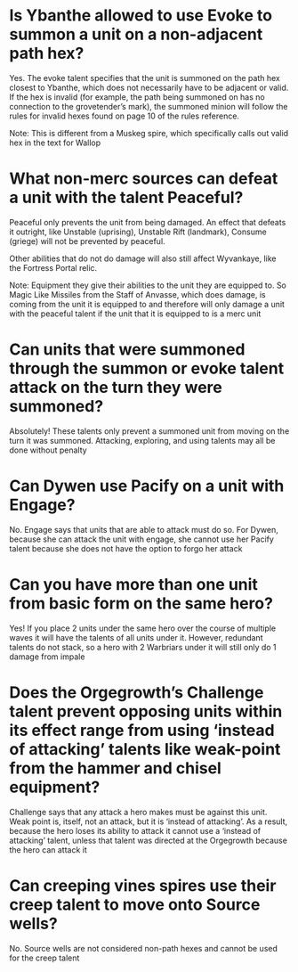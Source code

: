 # Is Ybanthe allowed to use Evoke to summon a unit on a non-adjacent path hex?

Yes. The evoke talent specifies that the unit is summoned on the path hex closest to Ybanthe, which
does not necessarily have to be adjacent or valid. If the hex is invalid (for example, the path
being summoned on has no connection to the grovetender’s mark), the summoned minion will follow the
rules for invalid hexes found on page 10 of the rules reference.

Note: This is different from a Muskeg spire, which specifically calls out valid hex in the text for
Wallop

# What non-merc sources can defeat a unit with the talent Peaceful?

Peaceful only prevents the unit from being damaged. An effect that defeats it outright, like
Unstable (uprising), Unstable Rift (landmark), Consume (griege) will not be prevented by peaceful.

Other abilities that do not do damage will also still affect Wyvankaye, like the Fortress Portal
relic.

Note: Equipment they give their abilities to the unit they are equipped to. So Magic Like Missiles
from the Staff of Anvasse, which does damage, is coming from the unit it is equipped to and
therefore will only damage a unit with the peaceful talent if the unit that it is equipped to is a
merc unit

# Can units that were summoned through the summon or evoke talent attack on the turn they were summoned?

Absolutely! These talents only prevent a summoned unit from moving on the turn it was summoned.
Attacking, exploring, and using talents may all be done without penalty

# Can Dywen use Pacify on a unit with Engage?

No. Engage says that units that are able to attack must do so. For Dywen, because she can attack the
unit with engage, she cannot use her Pacify talent because she does not have the option to forgo her
attack

# Can you have more than one unit from basic form on the same hero?

Yes! If you place 2 units under the same hero over the course of multiple waves it will have the
talents of all units under it. However, redundant talents do not stack, so a hero with 2 Warbriars
under it will still only do 1 damage from impale

# Does the Orgegrowth’s Challenge talent prevent opposing units within its effect range from using ‘instead of attacking’ talents like weak-point from the hammer and chisel equipment?

Challenge says that any attack a hero makes must be against this unit. Weak point is, itself, not an
attack, but it is ‘instead of attacking’. As a result, because the hero loses its ability to attack
it cannot use a ‘instead of attacking’ talent, unless that talent was directed at the Orgegrowth
because the hero can attack it

# Can creeping vines spires use their creep talent to move onto Source wells?

No. Source wells are not considered non-path hexes and cannot be used for the creep talent
